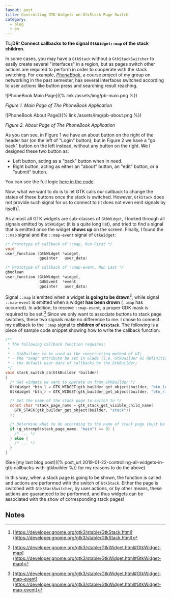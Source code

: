 ```yaml
---
layout: post
title: Controlling GTK Widgets on GtkStack Page Switch
category:
  - blog
  - en
---
```


**TL;DR: Connect callbacks to the signal `GtkWidget::map` of the stack children.**

In some cases, you may have a `GtkStack` without a `GtkStackSwitcher` to easily create several "interfaces" in a region, but as pages switch other actions are required to perform in order to cooperate with the stack switching. For example, [_PhoneBook_][pb], a course project of my group on networking in the past semester, has several interfaces switched according to user actions like button press and searching result reaching.

[pb]: https://github.com/DRJ31/COMP3003-Project

![PhoneBook Main Page]({% link /assets/img/pb-main.png %})

_Figure 1. Main Page of The PhoneBook Application_

![PhoneBook About Page]({% link /assets/img/pb-about.png %})

_Figure 2. About Page of The PhoneBook Application_

As you can see, in Figure 1 we have an about button on the right of the header bar (on the left of "Login" button), but in Figure 2 we have a "go back" button on the left instead, without any button on the right. ~~We~~ I designed these two button as:

- Left button, acting as a "back" button when in need.
- Right button, acting as either an "about" button, an "edit" button, or a "submit" button.

You can see the full logic [here in the code](https://github.com/DRJ31/COMP3003-Project/blob/master/src/gui.c#L29-L39).

Now, what we want to do is to let GTK calls our callback to change the states of these buttons once the stack is switched. However, `GtkStack` does not provide such signal for us to connect to (it does not even emit signals by itself)[^1].

As almost all GTK widgets are sub-classes of `GtkWidget`, I looked through all signals emitted by `GtkWidget` (it is a quite long list), and tried to find a signal that is emitted once the widget **shows up** on the screen. Finally, I found the `::map` signal and the `::map-event` signal of `GtkWidget`:

```c
/* Prototype of callback of ::map, Run First */
void
user_function (GtkWidget *widget,
               gpointer   user_data)

/* Prototype of callback of ::map-event, Run Last */
gboolean
user_function (GtkWidget *widget,
               GdkEvent  *event,
               gpointer   user_data)
```

Signal `::map` is emitted when a widget **is going to be drawn**[^2], while signal `::map-event` is emitted when a widget **has been drown** (`::map` has occurred). In addition, to receive `::map-event`, a proper GDK mask is required to be set.[^3] Since we only want to associate buttons to stack page switches, these two signals make no difference to me. I chose to connect my callback to the `::map` signal to **children of `GtkStack`**. The following is a piece of sample code snippet showing how to write the callback function:

```c
/**
 * The following callback function requires:
 *
 * - GtkBuilder to be used as the constructing method of UI;
 * - the "swap" attribute be set in Glade (i.e. GtkBuilder UI definition file);
 * - the default user data of callbacks be the GtkBuilder;
 */
void stack_switch_cb(GtkBuilder *builder)
{
  /* Get widgets we want to operate on from GtkBuilder */
  GtkWidget *btn_l = GTK_WIDGET(gtk_builder_get_object(builder, "btn_left"));
  GtkWidget *btn_r = GTK_WIDGET(gtk_builder_get_object(builder, "btn_right"));

  /* Get the name of the stack page to switch to */
  const char *stack_page_name = gtk_stack_get_visible_child_name(
    GTK_STACK(gtk_builder_get_object(builder, "stack"))
  );

  /* Determine what to do according to the name of stack page (must be set in prior) */
  if (g_strcmp0(stack_page_name, "main") == 0) {
    /* ... */
  } else {
    /* ... */
  }
}
```

(See [my last blog post]({% post_url 2019-01-22-controlling-all-widgets-in-gtk-callbacks-with-gtkbuilder %}) for my reasons to do the above)

In this way, when a stack page is going to be shown, the function is called and actions are performed with the switch of `GtkStack`. Either the page is switched with `GtkStackSwitcher`, by user actions, or by other means, these actions are guaranteed to be performed, and thus widgets can be associated with the show of corresponding stack pages!

## Notes

[^1]: [https://developer.gnome.org/gtk3/stable/GtkStack.html](https://developer.gnome.org/gtk3/stable/GtkStack.html)
[^2]: [https://developer.gnome.org/gtk3/stable/GtkWidget.html#GtkWidget-map](https://developer.gnome.org/gtk3/stable/GtkWidget.html#GtkWidget-map)
[^3]: [https://developer.gnome.org/gtk3/stable/GtkWidget.html#GtkWidget-map-event](https://developer.gnome.org/gtk3/stable/GtkWidget.html#GtkWidget-map-event)

